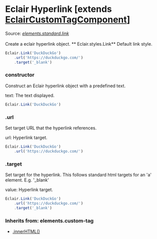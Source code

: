 # Eclair Hyperlink [extends [EclairCustomTagComponent](https://github.com/SamGarlick/Eclair/tree/main/docs/elements/custom-tag.md)]
Source: [_elements.standard.link_](https://github.com/SamGarlick/Eclair/tree/main/src/elements/standard/link.js)<br/><br/>
Create a eclair hyperlink object.
**
Eclair.styles.Link**  Default link style.
```javascript
Eclair.Link('DuckDuckGo')
    .url('https://duckduckgo.com/')
    .target('_blank')
```
### constructor
Construct an Eclair hyperlink object with a predefined text.

text: The text displayed.
```javascript
Eclair.Link('DuckDuckGo')
```
### .url
Set target URL that the hyperlink references.

url: Hyperlink target.
```javascript
Eclair.Link('DuckDuckGo')
    .url('https://duckduckgo.com/')
```
### .target
Set target for the hyperlink. This follows standard html targets for an 'a' element. E.g. '_blank'

value: Hyperlink target.
```javascript
Eclair.Link('DuckDuckGo')
    .url('https://duckduckgo.com/')
    .target('_blank')
```

### Inherits from: elements.custom-tag
 - [.innerHTML()](https://github.com/SamGarlick/Eclair/tree/main/docs/elements/custom-tag.md#innerHTML)